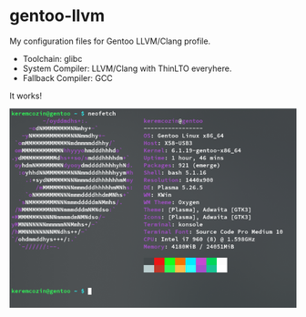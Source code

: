 # gentoo-llvm
My configuration files for Gentoo LLVM/Clang profile.

- Toolchain: glibc
- System Compiler: LLVM/Clang with ThinLTO everyhere.
- Fallback Compiler: GCC

It works!

![Screenshot of my terminal.](/gentoo-desktop.png)
